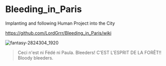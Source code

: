 # Bleeding_in_Paris
Implanting and following Human Project into the City
  
https://github.com/LordGrrr/Bleeding_in_Paris/wiki



![fantasy-2824304_1920](https://github.com/LordGrrr/Bleeding_in_Paris/assets/134517577/eb3cfab8-4710-43b7-ac96-98bad6027c0b)
> Ceci n'est ni Fédé ni Paula. Bleeders! C'EST L'ESPRIT DE LA FORÊT!! Bloody bleeders.
